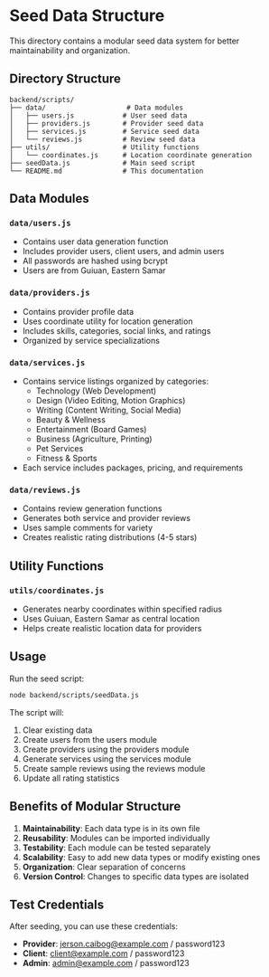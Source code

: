 # Seed Data Structure

This directory contains a modular seed data system for better maintainability and organization.

## Directory Structure

```
backend/scripts/
├── data/                    # Data modules
│   ├── users.js            # User seed data
│   ├── providers.js        # Provider seed data  
│   ├── services.js         # Service seed data
│   └── reviews.js          # Review seed data
├── utils/                  # Utility functions
│   └── coordinates.js      # Location coordinate generation
├── seedData.js             # Main seed script
└── README.md               # This documentation
```

## Data Modules

### `data/users.js`
- Contains user data generation function
- Includes provider users, client users, and admin users
- All passwords are hashed using bcrypt
- Users are from Guiuan, Eastern Samar

### `data/providers.js`
- Contains provider profile data
- Uses coordinate utility for location generation
- Includes skills, categories, social links, and ratings
- Organized by service specializations

### `data/services.js`
- Contains service listings organized by categories:
  - Technology (Web Development)
  - Design (Video Editing, Motion Graphics)
  - Writing (Content Writing, Social Media)
  - Beauty & Wellness
  - Entertainment (Board Games)
  - Business (Agriculture, Printing)
  - Pet Services
  - Fitness & Sports
- Each service includes packages, pricing, and requirements

### `data/reviews.js`
- Contains review generation functions
- Generates both service and provider reviews
- Uses sample comments for variety
- Creates realistic rating distributions (4-5 stars)

## Utility Functions

### `utils/coordinates.js`
- Generates nearby coordinates within specified radius
- Uses Guiuan, Eastern Samar as central location
- Helps create realistic location data for providers

## Usage

Run the seed script:
```bash
node backend/scripts/seedData.js
```

The script will:
1. Clear existing data
2. Create users from the users module
3. Create providers using the providers module
4. Generate services using the services module
5. Create sample reviews using the reviews module
6. Update all rating statistics

## Benefits of Modular Structure

1. **Maintainability**: Each data type is in its own file
2. **Reusability**: Modules can be imported individually
3. **Testability**: Each module can be tested separately
4. **Scalability**: Easy to add new data types or modify existing ones
5. **Organization**: Clear separation of concerns
6. **Version Control**: Changes to specific data types are isolated

## Test Credentials

After seeding, you can use these credentials:
- **Provider**: jerson.caibog@example.com / password123
- **Client**: client@example.com / password123
- **Admin**: admin@example.com / password123


